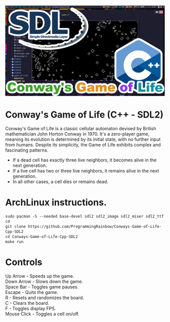 ![Screenshot](screenshot.png)

# Conway's Game of Life (C++ - SDL2)
Conway's Game of Life is a classic cellular automaton devised by British mathematician John Horton Conway in 1970. It's a zero-player game, meaning its evolution is determined by its initial state, with no further input from humans. Despite its simplicity, the Game of Life exhibits complex and fascinating patterns.

* If a dead cell has exactly three live neighbors, it becomes alive in the next generation.
* If a live cell has two or three live neighbors, it remains alive in the next generation.
* In all other cases, a cell dies or remains dead.

# ArchLinux instructions.
```
sudo pacman -S --needed base-devel sdl2 sdl2_image sdl2_mixer sdl2_ttf
cd
git clone https://github.com/ProgrammingRainbow/Conways-Game-of-Life-Cpp-SDL2
cd Conways-Game-of-Life-Cpp-SDL2
make run
```
# Controls
Up Arrow - Speeds up the game.\
Down Arrow - Slows down the game.\
Space Bar - Toggles game pauses.\
Escape - Quits the game.\
R - Resets and randomizes the board.\
C - Clears the board.\
F - Toggles display FPS.\
Mouse Click - Toggles a cell on/off.
